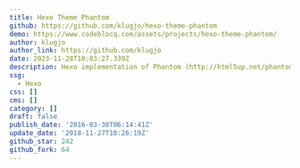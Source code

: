 ```yaml
---
title: Hexo Theme Phantom
github: https://github.com/klugjo/hexo-theme-phantom
demo: https://www.codeblocq.com/assets/projects/hexo-theme-phantom/
author: klugjo
author_link: https://github.com/klugjo
date: 2023-11-28T10:03:27.339Z
description: Hexo implementation of Phantom (http://html5up.net/phantom)
ssg:
  - Hexo
css: []
cms: []
category: []
draft: false
publish_date: '2016-03-30T06:14:41Z'
update_date: '2018-11-27T10:26:19Z'
github_star: 242
github_fork: 64
---
```

